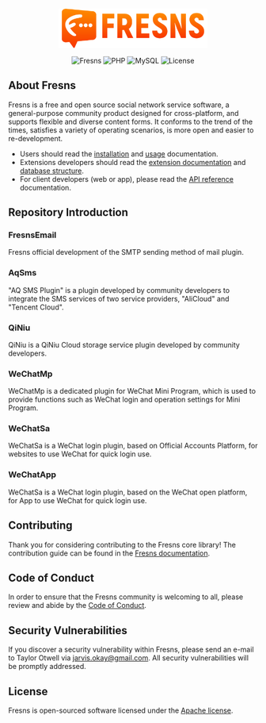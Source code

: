 <p align="center"><a href="https://fresns.org" target="_blank"><img src="https://raw.githubusercontent.com/fresns/docs/main/images/Fresns%20Logo.png" width="300"></a></p>

<p align="center">
<img src="https://img.shields.io/badge/Fresns-1.0-yellow" alt="Fresns">
<img src="https://img.shields.io/badge/PHP-%5E8.0-blue" alt="PHP">
<img src="https://img.shields.io/badge/MySQL-%5E8.0-orange" alt="MySQL">
<img src="https://img.shields.io/badge/License-Apache--2.0-green" alt="License">
</p>

## About Fresns

Fresns is a free and open source social network service software, a general-purpose community product designed for cross-platform, and supports flexible and diverse content forms. It conforms to the trend of the times, satisfies a variety of operating scenarios, is more open and easier to re-development.

- Users should read the [installation](https://fresns.org/guide/install.html) and [usage](https://fresns.org/guide/using.html) documentation.
- Extensions developers should read the [extension documentation](https://fresns.org/extensions/) and [database structure](https://fresns.org/database/).
- For client developers (web or app), please read the [API reference](https://fresns.org/api/) documentation.

## Repository Introduction

### FresnsEmail

Fresns official development of the SMTP sending method of mail plugin.

### AqSms

"AQ SMS Plugin" is a plugin developed by community developers to integrate the SMS services of two service providers, "AliCloud" and "Tencent Cloud".

### QiNiu

QiNiu is a QiNiu Cloud storage service plugin developed by community developers.

### WeChatMp

WeChatMp is a dedicated plugin for WeChat Mini Program, which is used to provide functions such as WeChat login and operation settings for Mini Program.

### WeChatSa

WeChatSa is a WeChat login plugin, based on Official Accounts Platform, for websites to use WeChat for quick login use.

### WeChatApp

WeChatSa is a WeChat login plugin, based on the WeChat open platform, for App to use WeChat for quick login use.

## Contributing

Thank you for considering contributing to the Fresns core library! The contribution guide can be found in the [Fresns documentation](https://fresns.org/community/join.html).

## Code of Conduct

In order to ensure that the Fresns community is welcoming to all, please review and abide by the [Code of Conduct](https://fresns.org/community/join.html#code-of-conduct).

## Security Vulnerabilities

If you discover a security vulnerability within Fresns, please send an e-mail to Taylor Otwell via [jarvis.okay@gmail.com](mailto:jarvis.okay@gmail.com). All security vulnerabilities will be promptly addressed.

## License

Fresns is open-sourced software licensed under the [Apache license](https://opensource.org/licenses/Apache-2.0).